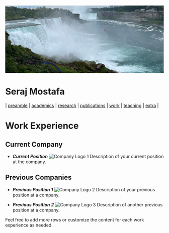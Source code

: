 ![Wallpaper](../images/wall.jpg)

# Seraj Mostafa

| [preamble](about.md) | [academics](./markdowns/academics.md) | [research](./markdowns/projects.md) | [publications](./markdowns/publications.md) | [work](./markdowns/works.md) | [teaching](./markdowns/teaching.md) | [extra](./markdowns/extra.md) |

# Work Experience

## Current Company

- **_Current Position_**
  ![Company Logo 1](path/to/company_logo1.jpg)
  Description of your current position at the company.

## Previous Companies

- **_Previous Position 1_**
  ![Company Logo 2](path/to/company_logo2.jpg)
  Description of your previous position at a company.

- **_Previous Position 2_**
  ![Company Logo 3](path/to/company_logo3.jpg)
  Description of another previous position at a company.

Feel free to add more rows or customize the content for each work experience as needed.
